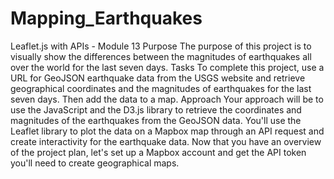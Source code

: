 # Mapping_Earthquakes
Leaflet.js with APIs - Module 13
Purpose
The purpose of this project is to visually show the differences between the magnitudes of earthquakes all over the world for the last seven days.
Tasks
To complete this project, use a URL for GeoJSON earthquake data from the USGS website and retrieve geographical coordinates and the magnitudes of earthquakes for the last seven days. Then add the data to a map.
Approach
Your approach will be to use the JavaScript and the D3.js library to retrieve the coordinates and magnitudes of the earthquakes from the GeoJSON data. You'll use the Leaflet library to plot the data on a Mapbox map through an API request and create interactivity for the earthquake data.
Now that you have an overview of the project plan, let's set up a Mapbox account and get the API token you'll need to create geographical maps.



